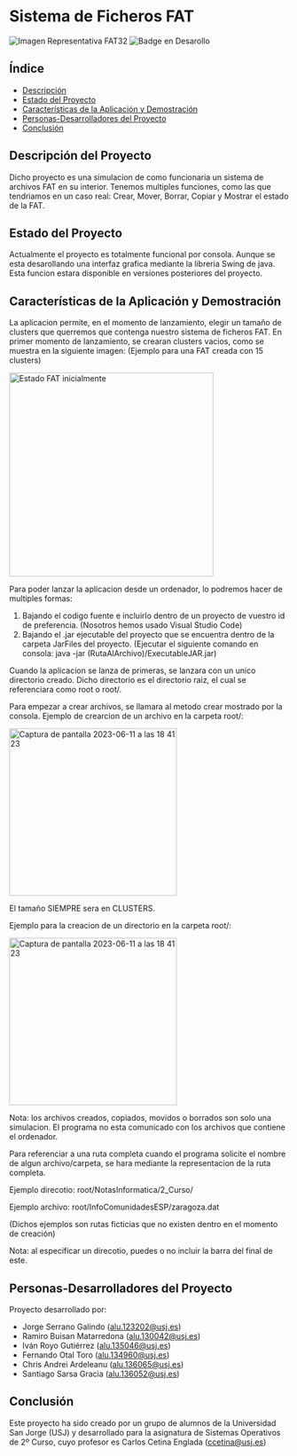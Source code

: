 # Sistema de Ficheros FAT

![Imagen Representativa FAT32](https://user-images.githubusercontent.com/118160820/233442146-e6103875-f7a8-49fe-bd86-7612f3c2f620.png)
![Badge en Desarollo](https://img.shields.io/badge/STATUS-EN%20DESAROLLO-green)

## Índice

- [Descripción](#descripción)
- [Estado del Proyecto](#estado-del-proyecto)
- [Características de la Aplicación y Demostración](#características-de-la-aplicación-y-demostración)
- [Personas-Desarrolladores del Proyecto](#personas-desarrolladores-del-proyecto)
- [Conclusión](#conclusión)

## Descripción del Proyecto

Dicho proyecto es una simulacion de como funcionaria un sistema de archivos FAT en su interior. Tenemos multiples funciones, como las que tendriamos en un caso real: Crear, Mover, Borrar, Copiar y Mostrar el estado de la FAT.

## Estado del Proyecto

Actualmente el proyecto es totalmente funcional por consola. Aunque se esta desarollando una interfaz grafica mediante la libreria Swing de java. Esta funcion estara disponible en versiones posteriores del proyecto.

## Características de la Aplicación y Demostración

La aplicacion permite, en el momento de lanzamiento, elegir un tamaño de clusters que querremos que contenga nuestro sistema de ficheros FAT.
En primer momento de lanzamiento, se crearan clusters vacios, como se muestra en la siguiente imagen:
(Ejemplo para una FAT creada con 15 clusters)

<img width="368" alt="Estado FAT inicialmente" src="https://github.com/Yorrryiii/PracticaSSOO/assets/118160820/4f3408dd-2522-472b-bd8e-b616a4e52fb1">

Para poder lanzar la aplicacion desde un ordenador, lo podremos hacer de multiples formas:
1. Bajando el codigo fuente e incluirlo dentro de un proyecto de vuestro id de preferencia. (Nosotros hemos usado Visual Studio Code)
2. Bajando el .jar ejecutable del proyecto que se encuentra dentro de la carpeta JarFiles del proyecto. (Ejecutar el siguiente comando en consola: java -jar (RutaAlArchivo)/ExecutableJAR.jar)

Cuando la aplicacion se lanza de primeras, se lanzara con un unico directorio creado. Dicho directorio es el directorio raiz, el cual se referenciara como root o root/.

Para empezar a crear archivos, se llamara al metodo crear mostrado por la consola. Ejemplo de crearcion de un archivo en la carpeta root/:

<img width="302" alt="Captura de pantalla 2023-06-11 a las 18 41 23" src="https://github.com/Yorrryiii/PracticaSSOO/assets/118160820/a7158910-3e68-462f-9184-54e1411b3ab7">

El tamaño SIEMPRE sera en CLUSTERS.

Ejemplo para la creacion de un directorio en la carpeta root/:

<img width="302" alt="Captura de pantalla 2023-06-11 a las 18 41 23" src="https://github.com/Yorrryiii/PracticaSSOO/assets/118160820/2cf78873-ee7d-4a5f-bd53-5179ea5a4441">

Nota: los archivos creados, copiados, movidos o borrados son solo una simulacion. El programa no esta comunicado con los archivos que contiene el ordenador.

Para referenciar a una ruta completa cuando el programa solicite el nombre de algun archivo/carpeta, se hara mediante la representacion de la ruta completa.

Ejemplo direcotio: root/NotasInformatica/2_Curso/

Ejemplo archivo: root/InfoComunidadesESP/zaragoza.dat

(Dichos ejemplos son rutas ficticias que no existen dentro en el momento de creación)

Nota: al especificar un direcotio, puedes o no incluir la barra del final de este.

## Personas-Desarrolladores del Proyecto

Proyecto desarrollado por:

- Jorge Serrano Galindo (alu.123202@usj.es)
- Ramiro Buisan Matarredona (alu.130042@usj.es)
- Iván Royo Gutiérrez (alu.135046@usj.es)
- Fernando Otal Toro (alu.134960@usj.es)
- Chris Andrei Ardeleanu (alu.136065@usj.es)
- Santiago Sarsa Gracia (alu.136052@usj.es)


## Conclusión

Este proyecto ha sido creado por un grupo de alumnos de la Universidad San Jorge (USJ) y desarrollado para la asignatura de Sistemas Operativos de 2º Curso, cuyo profesor es Carlos Cetina Englada (ccetina@usj.es)
